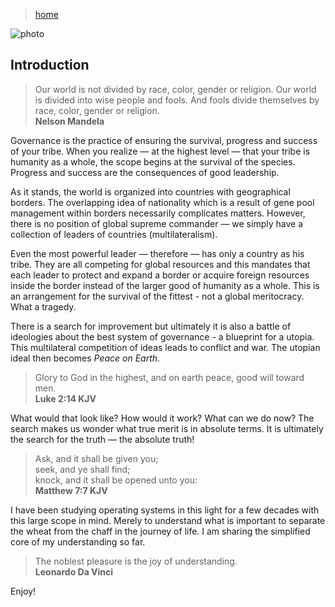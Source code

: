 > [home](../)

![photo](/governance/photos/peace.png)

## Introduction

> Our world is not divided by race, color, gender or religion.  Our world is divided into wise people and fools.  And fools divide themselves by race, color, gender or religion.  
> **Nelson Mandela**

Governance is the practice of ensuring the survival, progress and success of your tribe.  When you realize — at the highest level — that your tribe is humanity as a whole, the scope begins at the survival of the species.  Progress and success are the consequences of good leadership.

As it stands, the world is organized into countries with geographical borders.  The overlapping idea of nationality which is a result of gene pool management within borders necessarily complicates matters.  However, there is no position of global supreme commander — we simply have a collection of leaders of countries (multilateralism).

Even the most powerful leader — therefore — has only a country as his tribe.  They are all competing for global resources and this mandates that each leader to protect and expand a border or acquire foreign resources inside the border instead of the larger good of humanity as a whole.  This is an arrangement for the survival of the fittest - not a global meritocracy.  What a tragedy.

There is a search for improvement but ultimately it is also a battle of ideologies about the best system of governance - a blueprint for a utopia.  This multilateral competition of ideas leads to conflict and war.  The utopian ideal then becomes _Peace on Earth_.

> Glory to God in the highest, and on earth peace, good will toward men.  
> **Luke 2:14 KJV**

What would that look like?  How would it work?  What can we do now?  The search makes us wonder what true merit is in absolute terms.  It is ultimately the search for the truth — the absolute truth!

> Ask, and it shall be given you;  
> seek, and ye shall find;  
> knock, and it shall be opened unto you:  
> **Matthew 7:7 KJV**

I have been studying operating systems in this light for a few decades with this large scope in mind.  Merely to understand what is important to separate the wheat from the chaff in the journey of life.  I am sharing the simplified core of my understanding so far.

> The noblest pleasure is the joy of understanding.  
> **Leonardo Da Vinci**

Enjoy!
